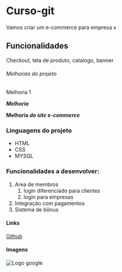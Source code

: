 # Curso-git 
Vamos criar um e-commerce para empresa x 

## Funcionalidades
Checkout, tela de produto, catalogo, banner

###### Melhorias do projeto
Melhoria 1 

***Melhoria***

**Melhoria *do site e-commerce***

### Linguagens do projeto 
* HTML
* CSS
* MYSQL


### Funcionalidades a desenvolver:
1. Area de membros
     1. login diferenciado para clientes
     2. login para empresas 
2. Integração com pagamentos
3. Sistema de bônus


#### Links 
[Github](wwww.github.com)




#### Imagens
![Logo google](https://img2.gratispng.com/20180603/lcu/kisspng-google-logo-google-search-google-account-5b13d7b19f5413.0778665315280270576526.jpg)
